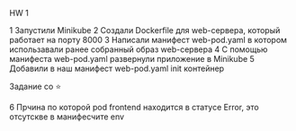 HW 1

1 Запустили Minikube 
2 Создали Dockerfile для web-сервера, который работает на порту 8000
3 Написали манифест web-pod.yaml в котором использавали ранее собранный образ web-сервера
4 С помощью манифеста web-pod.yaml развернули приложение в Minikube
5 Добавили в наш манифест web-pod.yaml init контейнер

Задание со ⭐

6 Прчина по которой pod frontend находится в статусе Error, это отсутскве в манифесчите env
